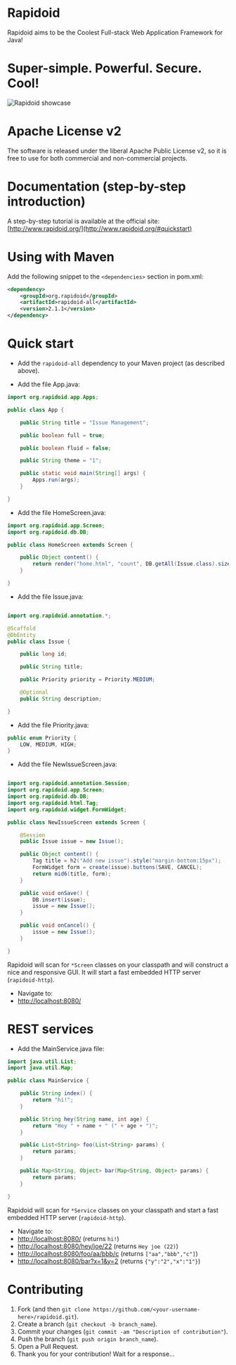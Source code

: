 Rapidoid
========

Rapidoid aims to be the Coolest Full-stack Web Application Framework for Java!

# Super-simple. Powerful. Secure. Cool! #

![Rapidoid showcase](http://www.rapidoid.org/showcase.gif)

# Apache License v2

The software is released under the liberal Apache Public License v2, so it is free to use for both commercial and non-commercial projects.

# Documentation (step-by-step introduction)

A step-by-step tutorial is available at the official site:
[http://www.rapidoid.org/](http://www.rapidoid.org/#quickstart)

# Using with Maven

Add the following snippet to the `<dependencies>` section in pom.xml:

```xml
<dependency>
    <groupId>org.rapidoid</groupId>
    <artifactId>rapidoid-all</artifactId>
    <version>2.1.1</version>
</dependency>
```

# Quick start

* Add the `rapidoid-all` dependency to your Maven project (as described above).

* Add the file App.java:
 
```java
import org.rapidoid.app.Apps;

public class App {

	public String title = "Issue Management";

	public boolean full = true;

	public boolean fluid = false;

	public String theme = "1";

	public static void main(String[] args) {
		Apps.run(args);
	}

}
```

* Add the file HomeScreen.java:
 
```java
import org.rapidoid.app.Screen;
import org.rapidoid.db.DB;

public class HomeScreen extends Screen {

	public Object content() {
		return render("home.html", "count", DB.getAll(Issue.class).size());
	}

}
```

* Add the file Issue.java:
 
```java

import org.rapidoid.annotation.*;

@Scaffold
@DbEntity
public class Issue {

	public long id;

	public String title;

	public Priority priority = Priority.MEDIUM;

	@Optional
	public String description;

}
```

* Add the file Priority.java:
 
```java
public enum Priority {
	LOW, MEDIUM, HIGH;
}

```

* Add the file NewIssueScreen.java:
 
```java

import org.rapidoid.annotation.Session;
import org.rapidoid.app.Screen;
import org.rapidoid.db.DB;
import org.rapidoid.html.Tag;
import org.rapidoid.widget.FormWidget;

public class NewIssueScreen extends Screen {

	@Session
	public Issue issue = new Issue();

	public Object content() {
		Tag title = h2("Add new issue").style("margin-bottom:15px");
		FormWidget form = create(issue).buttons(SAVE, CANCEL);
		return mid6(title, form);
	}

	public void onSave() {
		DB.insert(issue);
		issue = new Issue();
	}

	public void onCancel() {
		issue = new Issue();
	}

}
```

Rapidoid will scan for `*Screen` classes on your classpath and will construct a nice and responsive GUI. It will start a fast embedded HTTP server (`rapidoid-http`).

* Navigate to:
 * [http://localhost:8080/](http://localhost:8080/)

# REST services

* Add the MainService.java file:
 
```java
import java.util.List;
import java.util.Map;

public class MainService {

    public String index() {
        return "hi!";
    }

    public String hey(String name, int age) {
        return "Hey " + name + " (" + age + ")";
    }

    public List<String> foo(List<String> params) {
        return params;
    }

    public Map<String, Object> bar(Map<String, Object> params) {
        return params;
    }

}
```

Rapidoid will scan for `*Service` classes on your classpath and start a fast embedded HTTP server (`rapidoid-http`).

* Navigate to:
 * [http://localhost:8080/](http://localhost:8080/) (returns `hi!`)
 * [http://localhost:8080/hey/joe/22](http://localhost:8080/hey/joe/22) (returns `Hey joe (22)`)
 * [http://localhost:8080/foo/aa/bbb/c](http://localhost:8080/foo/aa/bbb/c) (returns `["aa","bbb","c"]`)
 * [http://localhost:8080/bar?x=1&y=2](http://localhost:8080/bar?x=1&y=2) (returns `{"y":"2","x":"1"}`)

# Contributing

1. Fork (and then `git clone https://github.com/<your-username-here>/rapidoid.git`).
2. Create a branch (`git checkout -b branch_name`).
3. Commit your changes (`git commit -am "Description of contribution"`).
4. Push the branch (`git push origin branch_name`).
5. Open a Pull Request.
6. Thank you for your contribution! Wait for a response...

